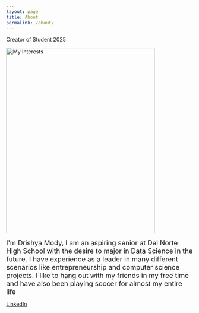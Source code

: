 ```yaml
---
layout: page
title: About
permalink: /about/
---
```


Creator of Student 2025

<img src="/CSAstudent_T1/images/csacollage.png" alt="My Interests" height="500" width="400">


<span style="font-size:1.3em;">I'm Drishya Mody, I am an aspiring senior at Del Norte High School with the desire to major in Data Science in the future. I have experience as a leader in many different scenarios like entrepreneurship and computer science projects. I like to hang out with my friends in my free time and have also been playing soccer for almost my entire life</span>


[LinkedIn](https://www.linkedin.com/in/drishya-mody-20317b235/)
